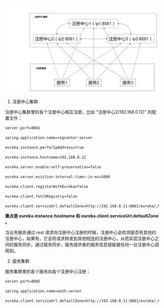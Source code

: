 ![eureka注册中心集群](./images/eureka.png "eureka注册中心集群")

1. 注册中心集群

注册中心集群里的各个注册中心相互注册，比如 "注册中心2(192.168.0.12)" 的配置文件：
```
server.port=8081

spring.application.name=regcenter-server

eureka.instance.perferIpAddress=true

eureka.instance.hostname=192.168.0.12

eureka.server.enable-self-preservation=false

eureka.server.eviction-interval-timer-in-ms=5000

eureka.client.registerWithEureka=false

eureka.client.fetchRegistry=false

eureka.client.serviceUrl.defaultZone=http://192.168.0.11:8081/eureka/,http://192.168.0.13:8081/eureka/
```

**重点是 eureka.instance.hostname 和 eureka.client.serviceUrl.defaultZone 。**

当业务服务通过 rest 请求向注册中心注册的时候，注册中心会检测是否有其他的注册中心，如果有，它会将请求转发到其他相连的注册中心，从而实现注册中心之间的服务同步。通过服务同步，服务提供者的服务信息就能被任何一台注册中心调用到。

 2. 服务集群

服务集群里的各个服务向各个注册中心注册：
```
server.port=8085

spring.application.name=auth-server

eureka.client.serviceUrl.defaultZone=http://192.168.0.11:8081/eureka/,http://192.168.0.12:8081/eureka/,http://192.168.0.13:8081/eureka/
```
